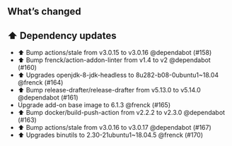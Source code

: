 ## What’s changed

## ⬆️ Dependency updates

- ⬆️ Bump actions/stale from v3.0.15 to v3.0.16 @dependabot (#158)
- ⬆️ Bump frenck/action-addon-linter from v1.4 to v2 @dependabot (#160)
- ⬆ Upgrades openjdk-8-jdk-headless to 8u282-b08-0ubuntu1~18.04 @frenck (#164)
- ⬆️ Bump release-drafter/release-drafter from v5.13.0 to v5.14.0 @dependabot (#161)
- Upgrade add-on base image to 6.1.3 @frenck (#165)
- ⬆️ Bump docker/build-push-action from v2.2.2 to v2.3.0 @dependabot (#163)
- ⬆️ Bump actions/stale from v3.0.16 to v3.0.17 @dependabot (#167)
- ⬆ Upgrades binutils to 2.30-21ubuntu1~18.04.5 @frenck (#170)
